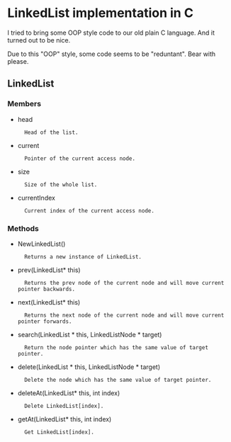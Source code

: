 # LinkedList implementation in C
I tried to bring some OOP style code to our old plain C language. And it turned out to be nice.

Due to this "OOP" style, some code seems to be "reduntant". Bear with please.

## LinkedList
### Members

* head
		
		Head of the list.

* current

		Pointer of the current access node.
* size
		
		Size of the whole list.

* currentIndex

		Current index of the current access node. 

### Methods
	
* NewLinkedList() 
	
		Returns a new instance of LinkedList.
	
* prev(LinkedList* this)

		Returns the prev node of the current node and will move current pointer backwards. 
		
* next(LinkedList* this)
		
		Returns the next node of the current node and will move current pointer forwards.
		
* search(LinkedList * this, LinkedListNode * target)

		Return the node pointer which has the same value of target pointer.
		
* delete(LinkedList * this, LinkedListNode * target)

		Delete the node which has the same value of target pointer.
		
* deleteAt(LinkedList* this, int index)
	
		Delete LinkedList[index].
		
* getAt(LinkedList* this, int index)

		Get LinkedList[index].
